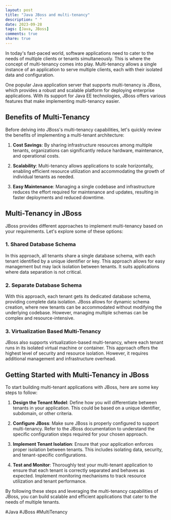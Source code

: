 ```yaml
---
layout: post
title: "Java JBoss and multi-tenancy"
description: " "
date: 2023-09-28
tags: [Java, JBoss]
comments: true
share: true
---
```


In today's fast-paced world, software applications need to cater to the needs of multiple clients or tenants simultaneously. This is where the concept of multi-tenancy comes into play. Multi-tenancy allows a single instance of an application to serve multiple clients, each with their isolated data and configuration.

One popular Java application server that supports multi-tenancy is JBoss, which provides a robust and scalable platform for deploying enterprise applications. With its support for Java EE technologies, JBoss offers various features that make implementing multi-tenancy easier.

## Benefits of Multi-Tenancy

Before delving into JBoss's multi-tenancy capabilities, let's quickly review the benefits of implementing a multi-tenant architecture:

1. **Cost Savings**: By sharing infrastructure resources among multiple tenants, organizations can significantly reduce hardware, maintenance, and operational costs.

2. **Scalability**: Multi-tenancy allows applications to scale horizontally, enabling efficient resource utilization and accommodating the growth of individual tenants as needed.

3. **Easy Maintenance**: Managing a single codebase and infrastructure reduces the effort required for maintenance and updates, resulting in faster deployments and reduced downtime.

## Multi-Tenancy in JBoss

JBoss provides different approaches to implement multi-tenancy based on your requirements. Let's explore some of these options:

### 1. **Shared Database Schema**

In this approach, all tenants share a single database schema, with each tenant identified by a unique identifier or key. This approach allows for easy management but may lack isolation between tenants. It suits applications where data separation is not critical.

### 2. **Separate Database Schema**

With this approach, each tenant gets its dedicated database schema, providing complete data isolation. JBoss allows for dynamic schema creation, where new tenants can be accommodated without modifying the underlying codebase. However, managing multiple schemas can be complex and resource-intensive.

### 3. **Virtualization Based Multi-Tenancy**

JBoss also supports virtualization-based multi-tenancy, where each tenant runs in its isolated virtual machine or container. This approach offers the highest level of security and resource isolation. However, it requires additional management and infrastructure overhead.

## Getting Started with Multi-Tenancy in JBoss

To start building multi-tenant applications with JBoss, here are some key steps to follow:

1. **Design the Tenant Model**: Define how you will differentiate between tenants in your application. This could be based on a unique identifier, subdomain, or other criteria.

2. **Configure JBoss**: Make sure JBoss is properly configured to support multi-tenancy. Refer to the JBoss documentation to understand the specific configuration steps required for your chosen approach.

3. **Implement Tenant Isolation**: Ensure that your application enforces proper isolation between tenants. This includes isolating data, security, and tenant-specific configurations.

4. **Test and Monitor**: Thoroughly test your multi-tenant application to ensure that each tenant is correctly separated and behaves as expected. Implement monitoring mechanisms to track resource utilization and tenant performance.

By following these steps and leveraging the multi-tenancy capabilities of JBoss, you can build scalable and efficient applications that cater to the needs of multiple tenants.

#Java #JBoss #MultiTenancy